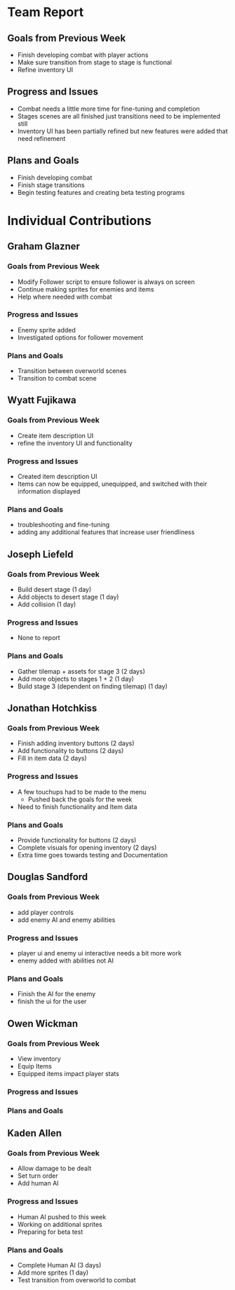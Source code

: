 # Team Report

## Goals from Previous Week
* Finish developing combat with player actions
* Make sure transition from stage to stage is functional
* Refine inventory UI

## Progress and Issues
* Combat needs a little more time for fine-tuning and completion
* Stages scenes are all finished just transitions need to be implemented still
* Inventory UI has been partially refined but new features were added that need refinement

## Plans and Goals
* Finish developing combat
* Finish stage transitions
* Begin testing features and creating beta testing programs

# Individual Contributions

## Graham Glazner

### Goals from Previous Week
* Modify Follower script to ensure follower is always on screen
* Continue making sprites for enemies and items
* Help where needed with combat
### Progress and Issues
* Enemy sprite added
* Investigated options for follower movement
### Plans and Goals
* Transition between overworld scenes
* Transition to combat scene

## Wyatt Fujikawa

### Goals from Previous Week
* Create item description UI
* refine the inventory UI and functionality
  
### Progress and Issues
* Created item description UI
* Items can now be equipped, unequipped, and switched with their information displayed

### Plans and Goals
* troubleshooting and fine-tuning
* adding any additional features that increase user friendliness

## Joseph Liefeld

### Goals from Previous Week
* Build desert stage (1 day)
* Add objects to desert stage (1 day)
* Add collision (1 day)

### Progress and Issues
* None to report

### Plans and Goals
* Gather tilemap + assets for stage 3 (2 days)
* Add more objects to stages 1 + 2 (1 day)
* Build stage 3 (dependent on finding tilemap) (1 day)

## Jonathan Hotchkiss

### Goals from Previous Week
* Finish adding inventory buttons (2 days)
* Add functionality to buttons (2 days)
* Fill in item data (2 days)

### Progress and Issues
* A few touchups had to be made to the menu
  * Pushed back the goals for the week
* Need to finish functionality and Item data

### Plans and Goals
* Provide functionality for buttons (2 days)
* Complete visuals for opening inventory (2 days)
* Extra time goes towards testing and Documentation

## Douglas Sandford
### Goals from Previous Week
* add player controls
* add enemy AI and enemy abilities
  
### Progress and Issues
* player ui and enemy ui interactive needs a bit more work
* enemy added with abilities not AI

### Plans and Goals
* Finish the AI for the enemy
* finish the ui for the user

## Owen Wickman
### Goals from Previous Week
* View inventory
* Equip Items
* Equipped items impact player stats

### Progress and Issues

### Plans and Goals





## Kaden Allen

### Goals from Previous Week
* Allow damage to be dealt
* Set turn order
* Add human AI
### Progress and Issues
* Human AI pushed to this week
* Working on additional sprites
* Preparing for beta test
### Plans and Goals
* Complete Human AI (3 days)
* Add more sprites (1 day)
* Test transition from overworld to combat
